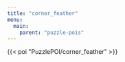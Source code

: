 ```yaml
---
title: "corner_feather"
menu:
  main:
    parent: "puzzle-pois"
---
```


{{< poi "PuzzlePOI/corner_feather" >}}
